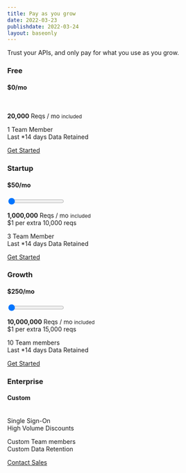 ```yaml
---
title: Pay as you grow 
date: 2022-03-23
publishdate: 2022-03-24
layout: baseonly
---
```

<section class="text-center pt-5">
Trust your APIs, and only pay for what you use as you grow.

<div class="flex flex-col sm:flex-row text-sm bg-white drop-shadow-xl pricing-card mt-8 divide-x border-2">
<div class="flex-1">

### Free
#### **$0**/mo
<br/>

**20,000** Reqs / mo <small>included</small><br/>

1 Team Member <br/>
Last *14 days Data Retained<br/>

<a class="blue-button" href="https://app.apitoolkit.io/p/new?plan=free&annual">Get Started</a>

</div>
<div class="flex-1">

### Startup
#### <strong>$<span id="startup-price">50</span></strong>/mo
<div class="px-3 py-5">
<input type="range" value="0" 
    for="startup-price"
    min="1000000"
    max="15000000"
    steps="10000"
    _="on change set price to parseFloat(Math.trunc((((my value)-1000000)/10000)+50)).toLocaleString('en-US') then 
                 set #startup-price.innerHTML to `${price}` then 
                 set #startup-reqs.innerHTML to (parseFloat(my value).toLocaleString('en-US'))"
    class="price-range">
</div>

<strong id="startup-reqs">1,000,000</strong> Reqs / mo <small>included</small><br/>
$1 per extra 10,000 reqs <br/>

3 Team Member <br/>
Last *14 days Data Retained<br/>

<a class="blue-button" href="https://app.apitoolkit.io/p/new?plan=startup&annual">Get Started</a>


</div>
<div class="flex-1">

### Growth
#### <strong>$<span id="growth-price">250</span></strong>/mo
<div class="px-3 py-5">
  <input type="range" value="0" 
    for="growth-price"
    min="10000000"
    max="100000000"
    steps="15000"
    _="on change set price to parseFloat(Math.trunc((((my value)-10000000)/15000)+250)).toLocaleString('en-US') then 
                 set #growth-price.innerHTML to `${price}` then 
                 set #growth-reqs.innerHTML to (parseFloat(my value).toLocaleString('en-US'))"
    class="price-range ">
</div>

<strong id="growth-reqs">10,000,000</strong> Reqs / mo <small>included</small><br/>
$1 per extra 15,000 reqs <br/>

10 Team members <br/>
Last *14 days Data Retained 

<a class="blue-button" href="https://app.apitoolkit.io/p/new?plan=growth&annual">Get Started</a>

</div>
<div class="flex-1 bg-blue-x-light text-white ">

### Enterprise 
#### **Custom**
<br/>
Single Sign-On<br/>
High Volume Discounts<br/>

Custom Team members<br/>
Custom Data Retention<br/>

<a class="blue-button bg-orange-x-dark" href="https://app.apitoolkit.io/p/new?plan=enterprise&annual">Contact Sales</a>

</div>
</div>
</section>
